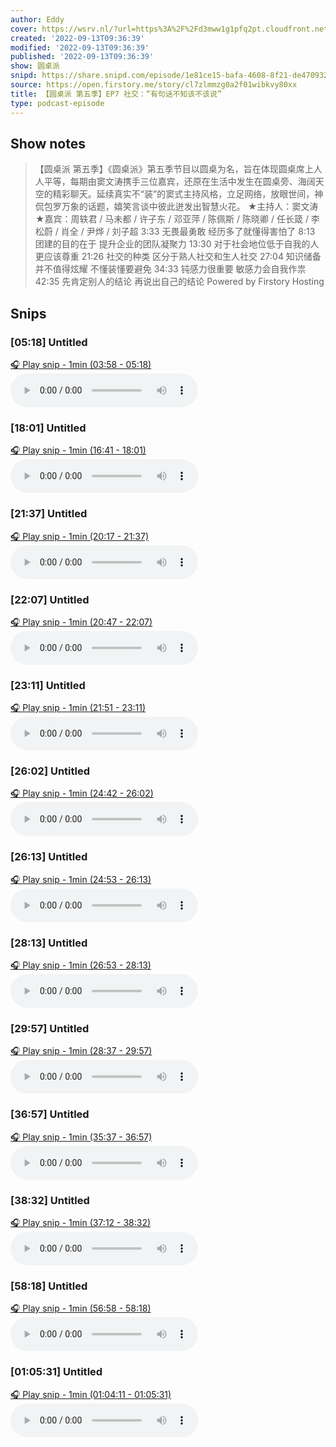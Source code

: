 ```yaml
---
author: Eddy
cover: https://wsrv.nl/?url=https%3A%2F%2Fd3mww1g1pfq2pt.cloudfront.net%2FAvatar%2Fcl7zkcpvy0a0h01wi8uxbccdv%2F1666234585141.jpg&w=200&h=200
created: '2022-09-13T09:36:39'
modified: '2022-09-13T09:36:39'
published: '2022-09-13T09:36:39'
show: 圆桌派
snipd: https://share.snipd.com/episode/1e81ce15-bafa-4608-8f21-de470932b738
source: https://open.firstory.me/story/cl7zlmmzg0a2f01wibkvy80xx
title: 【圆桌派 第五季】EP7 社交：“有句话不知该不该说”
type: podcast-episode
---
```



## Show notes
> 【圆桌派 第五季】《圆桌派》第五季节目以圆桌为名，旨在体现圆桌席上人人平等，每期由窦文涛携手三位嘉宾，还原在生活中发生在圆桌旁、海阔天空的精彩聊天。延续真实不“装”的窦式主持风格，立足网络，放眼世间，神侃包罗万象的话题，嬉笑言谈中彼此迸发出智慧火花。  ★主持人：窦文涛  ★嘉宾：周轶君 / 马未都 / 许子东 / 邓亚萍 / 陈佩斯 / 陈晓卿 / 任长箴 / 李松蔚 / 肖全 / 尹烨 / 刘子超     3:33  无畏最勇敢 经历多了就懂得害怕了   8:13  团建的目的在于 提升企业的团队凝聚力   13:30  对于社会地位低于自我的人 更应该尊重   21:26  社交的种类 区分于熟人社交和生人社交   27:04  知识储备并不值得炫耀 不懂装懂要避免   34:33  钝感力很重要 敏感力会自我作祟   42:35  先肯定别人的结论 再说出自己的结论
> Powered by  Firstory Hosting

## Snips
### [05:18] Untitled
[🎧 Play snip - 1min️ (03:58 - 05:18)](https://share.snipd.com/snip/7b6c3174-f4ad-4f16-8a42-756d2030264e)
<audio controls> <source src="https://backend.endpoints.firstory-709db.cloud.goog/play.mp3?url=https%3A%2F%2Fd3mww1g1pfq2pt.cloudfront.net%2FRecord%2Fcl7zkcpvy0a0h01wi8uxbccdv%2Fcl7zlmmzg0a2g01wi9ckyerea.mp3%3Fv%3D1663041761906#t=03:58,05:18"> </audio>
### [18:01] Untitled
[🎧 Play snip - 1min️ (16:41 - 18:01)](https://share.snipd.com/snip/5ee551f9-e605-4535-8e5f-232e2e490480)
<audio controls> <source src="https://backend.endpoints.firstory-709db.cloud.goog/play.mp3?url=https%3A%2F%2Fd3mww1g1pfq2pt.cloudfront.net%2FRecord%2Fcl7zkcpvy0a0h01wi8uxbccdv%2Fcl7zlmmzg0a2g01wi9ckyerea.mp3%3Fv%3D1663041761906#t=16:41,18:01"> </audio>
### [21:37] Untitled
[🎧 Play snip - 1min️ (20:17 - 21:37)](https://share.snipd.com/snip/d710a826-b2b2-496b-9295-70a585afd888)
<audio controls> <source src="https://backend.endpoints.firstory-709db.cloud.goog/play.mp3?url=https%3A%2F%2Fd3mww1g1pfq2pt.cloudfront.net%2FRecord%2Fcl7zkcpvy0a0h01wi8uxbccdv%2Fcl7zlmmzg0a2g01wi9ckyerea.mp3%3Fv%3D1663041761906#t=20:17,21:37"> </audio>
### [22:07] Untitled
[🎧 Play snip - 1min️ (20:47 - 22:07)](https://share.snipd.com/snip/f2216495-6609-44ae-ad76-06b188bd9cec)
<audio controls> <source src="https://backend.endpoints.firstory-709db.cloud.goog/play.mp3?url=https%3A%2F%2Fd3mww1g1pfq2pt.cloudfront.net%2FRecord%2Fcl7zkcpvy0a0h01wi8uxbccdv%2Fcl7zlmmzg0a2g01wi9ckyerea.mp3%3Fv%3D1663041761906#t=20:47,22:07"> </audio>
### [23:11] Untitled
[🎧 Play snip - 1min️ (21:51 - 23:11)](https://share.snipd.com/snip/e5c90f1f-bed3-4a81-9438-25e73c13b2a5)
<audio controls> <source src="https://backend.endpoints.firstory-709db.cloud.goog/play.mp3?url=https%3A%2F%2Fd3mww1g1pfq2pt.cloudfront.net%2FRecord%2Fcl7zkcpvy0a0h01wi8uxbccdv%2Fcl7zlmmzg0a2g01wi9ckyerea.mp3%3Fv%3D1663041761906#t=21:51,23:11"> </audio>
### [26:02] Untitled
[🎧 Play snip - 1min️ (24:42 - 26:02)](https://share.snipd.com/snip/50bc1efe-0831-40cf-b184-673f59027990)
<audio controls> <source src="https://backend.endpoints.firstory-709db.cloud.goog/play.mp3?url=https%3A%2F%2Fd3mww1g1pfq2pt.cloudfront.net%2FRecord%2Fcl7zkcpvy0a0h01wi8uxbccdv%2Fcl7zlmmzg0a2g01wi9ckyerea.mp3%3Fv%3D1663041761906#t=24:42,26:02"> </audio>
### [26:13] Untitled
[🎧 Play snip - 1min️ (24:53 - 26:13)](https://share.snipd.com/snip/3eb98b71-1fa1-4dc3-b0ef-6f7a0ef9344d)
<audio controls> <source src="https://backend.endpoints.firstory-709db.cloud.goog/play.mp3?url=https%3A%2F%2Fd3mww1g1pfq2pt.cloudfront.net%2FRecord%2Fcl7zkcpvy0a0h01wi8uxbccdv%2Fcl7zlmmzg0a2g01wi9ckyerea.mp3%3Fv%3D1663041761906#t=24:53,26:13"> </audio>
### [28:13] Untitled
[🎧 Play snip - 1min️ (26:53 - 28:13)](https://share.snipd.com/snip/0b2352df-6800-47da-a84b-253cb944a17a)
<audio controls> <source src="https://backend.endpoints.firstory-709db.cloud.goog/play.mp3?url=https%3A%2F%2Fd3mww1g1pfq2pt.cloudfront.net%2FRecord%2Fcl7zkcpvy0a0h01wi8uxbccdv%2Fcl7zlmmzg0a2g01wi9ckyerea.mp3%3Fv%3D1663041761906#t=26:53,28:13"> </audio>
### [29:57] Untitled
[🎧 Play snip - 1min️ (28:37 - 29:57)](https://share.snipd.com/snip/32873c24-6e13-43e2-9610-be14149ab2bf)
<audio controls> <source src="https://backend.endpoints.firstory-709db.cloud.goog/play.mp3?url=https%3A%2F%2Fd3mww1g1pfq2pt.cloudfront.net%2FRecord%2Fcl7zkcpvy0a0h01wi8uxbccdv%2Fcl7zlmmzg0a2g01wi9ckyerea.mp3%3Fv%3D1663041761906#t=28:37,29:57"> </audio>
### [36:57] Untitled
[🎧 Play snip - 1min️ (35:37 - 36:57)](https://share.snipd.com/snip/3b12de0d-d37a-43c5-a9ee-82a988e95d7f)
<audio controls> <source src="https://backend.endpoints.firstory-709db.cloud.goog/play.mp3?url=https%3A%2F%2Fd3mww1g1pfq2pt.cloudfront.net%2FRecord%2Fcl7zkcpvy0a0h01wi8uxbccdv%2Fcl7zlmmzg0a2g01wi9ckyerea.mp3%3Fv%3D1663041761906#t=35:37,36:57"> </audio>
### [38:32] Untitled
[🎧 Play snip - 1min️ (37:12 - 38:32)](https://share.snipd.com/snip/66e8fc05-96da-4cb1-8e6a-ea5aa1727cb4)
<audio controls> <source src="https://backend.endpoints.firstory-709db.cloud.goog/play.mp3?url=https%3A%2F%2Fd3mww1g1pfq2pt.cloudfront.net%2FRecord%2Fcl7zkcpvy0a0h01wi8uxbccdv%2Fcl7zlmmzg0a2g01wi9ckyerea.mp3%3Fv%3D1663041761906#t=37:12,38:32"> </audio>
### [58:18] Untitled
[🎧 Play snip - 1min️ (56:58 - 58:18)](https://share.snipd.com/snip/b0641cde-8d63-4607-8c54-4a5c439e88e7)
<audio controls> <source src="https://backend.endpoints.firstory-709db.cloud.goog/play.mp3?url=https%3A%2F%2Fd3mww1g1pfq2pt.cloudfront.net%2FRecord%2Fcl7zkcpvy0a0h01wi8uxbccdv%2Fcl7zlmmzg0a2g01wi9ckyerea.mp3%3Fv%3D1663041761906#t=56:58,58:18"> </audio>
### [01:05:31] Untitled
[🎧 Play snip - 1min️ (01:04:11 - 01:05:31)](https://share.snipd.com/snip/11f5f8a5-0648-4e47-ac2b-e7c5f5a97bf7)
<audio controls> <source src="https://backend.endpoints.firstory-709db.cloud.goog/play.mp3?url=https%3A%2F%2Fd3mww1g1pfq2pt.cloudfront.net%2FRecord%2Fcl7zkcpvy0a0h01wi8uxbccdv%2Fcl7zlmmzg0a2g01wi9ckyerea.mp3%3Fv%3D1663041761906#t=01:04:11,01:05:31"> </audio>
